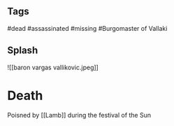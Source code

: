 ## Tags
#dead #assassinated #missing
#Burgomaster of Vallaki

## Splash
![[baron vargas vallikovic.jpeg]]
# Death
Poisned by [[Lamb]] during the festival of the Sun
